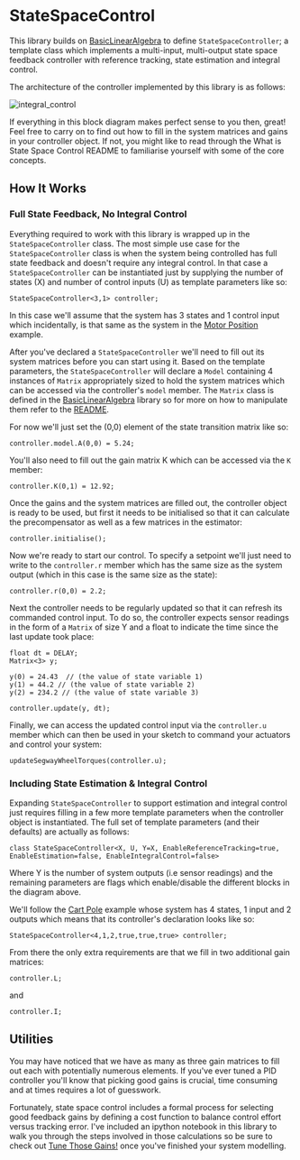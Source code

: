 # StateSpaceControl

This library builds on [BasicLinearAlgebra](https://github.com/tomstewart89/BasicLinearAlgebra) to define ```StateSpaceController```; a template class which implements a multi-input, multi-output state space feedback controller with reference tracking, state estimation and integral control.

The architecture of the controller implemented by this library is as follows:

![integral_control](https://user-images.githubusercontent.com/2457362/36100996-6f4d30d2-104b-11e8-9aec-dd66ff9d441b.png)

If everything in this block diagram makes perfect sense to you then, great! Feel free to carry on to find out how to fill in the system matrices and gains in your controller object. If not, you might like to read through the What is State Space Control README to familiarise yourself with some of the core concepts.

## How It Works

### Full State Feedback, No Integral Control

Everything required to work with this library is wrapped up in the ```StateSpaceController``` class. The most simple use case for the ```StateSpaceController``` class is when the system being controlled has full state feedback and doesn't require any integral control. In that case a ```StateSpaceController``` can be instantiated just by supplying the number of states (X) and number of control inputs (U) as template parameters like so:

```
StateSpaceController<3,1> controller;
```
In this case we'll assume that the system has 3 states and 1 control input which incidentally, is that same as the system in the [Motor Position](https://github.com/tomstewart89/StateSpaceControl/tree/master/examples/MotorPosition) example. 

After you've declared a ```StateSpaceController``` we'll need to fill out its system matrices before you can start using it. Based on the template parameters, the ```StateSpaceController``` will declare a ```Model``` containing 4 instances of ```Matrix``` appropriately sized to hold the system matrices which can be accessed via the controller's ```model``` member. The ```Matrix``` class is defined in the [BasicLinearAlgebra](https://github.com/tomstewart89/BasicLinearAlgebra) library so for more on how to manipulate them refer to the [README](https://github.com/tomstewart89/BasicLinearAlgebra/blob/master/README.md). 

For now we'll just set the (0,0) element of the state transition matrix like so:
```
controller.model.A(0,0) = 5.24;
```
You'll also need to fill out the gain matrix K which can be accessed via the ```K``` member:
```
controller.K(0,1) = 12.92;
```
Once the gains and the system matrices are filled out, the controller object is ready to be used, but first it needs to be initialised so that it can calculate the precompensator as well as a few matrices in the estimator:
```
controller.initialise();
```
Now we're ready to start our control. To specify a setpoint we'll just need to write to the ```controller.r``` member which has the same size as the system output (which in this case is the same size as the state):
```
controller.r(0,0) = 2.2;
```
Next the controller needs to be regularly updated so that it can refresh its commanded control input. To do so, the controller expects sensor readings in the form of a ```Matrix``` of size Y and a float to indicate the time since the last update took place:

```
float dt = DELAY;
Matrix<3> y;

y(0) = 24.43  // (the value of state variable 1)
y(1) = 44.2 // (the value of state variable 2)
y(2) = 234.2 // (the value of state variable 3)

controller.update(y, dt);

```
Finally, we can access the updated control input via the ```controller.u``` member which can then be used in your sketch to command your actuators and control your system:
```
updateSegwayWheelTorques(controller.u);
```

### Including State Estimation & Integral Control

Expanding ```StateSpaceController``` to support estimation and integral control just requires filling in a few more template parameters when the controller object is instantiated. The full set of template parameters (and their defaults) are actually as follows:

```
class StateSpaceController<X, U, Y=X, EnableReferenceTracking=true, EnableEstimation=false, EnableIntegralControl=false>
```
Where Y is the number of system outputs (i.e sensor readings) and the remaining parameters are flags which enable/disable the different blocks in the diagram above.

We'll follow the [Cart Pole](https://github.com/tomstewart89/StateSpaceControl/tree/master/examples/InvertedPendulum) example whose system has 4 states, 1 input and 2 outputs which means that its controller's declaration looks like so:

```
StateSpaceController<4,1,2,true,true,true> controller;
```
From there the only extra requirements are that we fill in two additional gain matrices:

```
controller.L;
```
and
```
controller.I;
```

## Utilities

You may have noticed that we have as many as three gain matrices to fill out each with potentially numerous elements. If you've ever tuned a PID controller you'll know that picking good gains is crucial, time consuming and at times requires a lot of guesswork.

Fortunately, state space control includes a formal process for selecting good feedback gains by defining a cost function to balance control effort versus tracking error. I've included an ipython notebook in this library to walk you through the steps involved in those calculations so be sure to check out [Tune Those Gains!]() once you've finished your system modelling.
